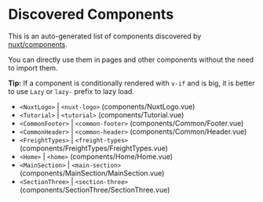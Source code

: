 # Discovered Components

This is an auto-generated list of components discovered by [nuxt/components](https://github.com/nuxt/components).

You can directly use them in pages and other components without the need to import them.

**Tip:** If a component is conditionally rendered with `v-if` and is big, it is better to use `Lazy` or `lazy-` prefix to lazy load.

- `<NuxtLogo>` | `<nuxt-logo>` (components/NuxtLogo.vue)
- `<Tutorial>` | `<tutorial>` (components/Tutorial.vue)
- `<CommonFooter>` | `<common-footer>` (components/Common/Footer.vue)
- `<CommonHeader>` | `<common-header>` (components/Common/Header.vue)
- `<FreightTypes>` | `<freight-types>` (components/FreightTypes/FreightTypes.vue)
- `<Home>` | `<home>` (components/Home/Home.vue)
- `<MainSection>` | `<main-section>` (components/MainSection/MainSection.vue)
- `<SectionThree>` | `<section-three>` (components/SectionThree/SectionThree.vue)
